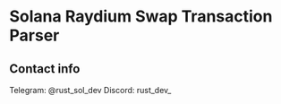 # Solana Raydium Swap Transaction Parser

## Contact info
Telegram: @rust_sol_dev
Discord: rust_dev_